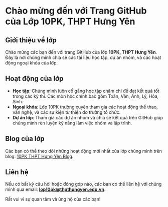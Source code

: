 # Chào mừng đến với Trang GitHub của Lớp 10PK, THPT Hưng Yên

## Giới thiệu về lớp
Chào mừng các bạn đến với trang GitHub của lớp **10PK, THPT Hưng Yên**. Đây là nơi chúng mình chia sẻ các tài liệu học tập, dự án nhóm, và các hoạt động ngoại khóa của lớp. 

## Hoạt động của lớp
- **Học tập**: Chúng mình luôn cố gắng học tập chăm chỉ để đạt kết quả tốt trong các kỳ thi. Các môn học chính bao gồm Toán, Văn, Anh, Lý, Hóa, Sinh.
- **Ngoại khóa**: Lớp 10PK thường xuyên tham gia các hoạt động thể thao, văn nghệ, và các sự kiện từ thiện do trường tổ chức.
- **Dự án lớp**: Tham gia các dự án nhóm và chia sẻ kết quả trên GitHub giúp chúng mình rèn luyện kỹ năng làm việc nhóm và lập trình.

## Blog của lớp
Các bạn có thể theo dõi những hoạt động mới nhất của lớp chúng mình trên blog: [10PK THPT Hưng Yên Blog](https://10pk65thpthungyen.blogspot.com/).

## Liên hệ
Nếu có bất kỳ câu hỏi hoặc đóng góp nào, các bạn có thể liên hệ với chúng mình qua email: **lop10pk@thpthungyen.edu.vn**.

Rất vui vì sự quan tâm và ủng hộ của các bạn!

